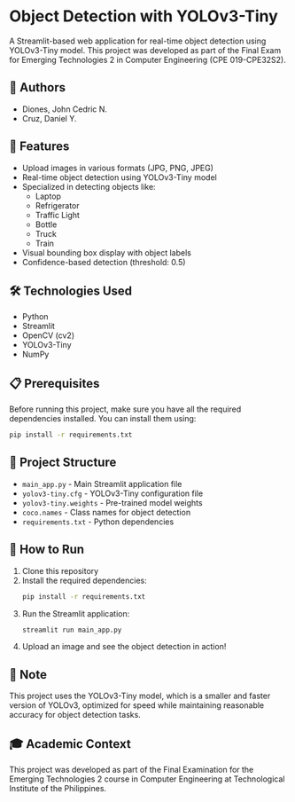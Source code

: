 # Object Detection with YOLOv3-Tiny

A Streamlit-based web application for real-time object detection using YOLOv3-Tiny model. This project was developed as part of the Final Exam for Emerging Technologies 2 in Computer Engineering (CPE 019-CPE32S2).

## 👥 Authors

- Diones, John Cedric N.
- Cruz, Daniel Y.

## 🚀 Features

- Upload images in various formats (JPG, PNG, JPEG)
- Real-time object detection using YOLOv3-Tiny model
- Specialized in detecting objects like:
  - Laptop
  - Refrigerator
  - Traffic Light
  - Bottle
  - Truck
  - Train
- Visual bounding box display with object labels
- Confidence-based detection (threshold: 0.5)

## 🛠️ Technologies Used

- Python
- Streamlit
- OpenCV (cv2)
- YOLOv3-Tiny
- NumPy

## 📋 Prerequisites

Before running this project, make sure you have all the required dependencies installed. You can install them using:

```bash
pip install -r requirements.txt
```

## 🔧 Project Structure

- `main_app.py` - Main Streamlit application file
- `yolov3-tiny.cfg` - YOLOv3-Tiny configuration file
- `yolov3-tiny.weights` - Pre-trained model weights
- `coco.names` - Class names for object detection
- `requirements.txt` - Python dependencies

## 🚀 How to Run

1. Clone this repository
2. Install the required dependencies:
   ```bash
   pip install -r requirements.txt
   ```
3. Run the Streamlit application:
   ```bash
   streamlit run main_app.py
   ```
4. Upload an image and see the object detection in action!

## 📝 Note

This project uses the YOLOv3-Tiny model, which is a smaller and faster version of YOLOv3, optimized for speed while maintaining reasonable accuracy for object detection tasks.

## 🎓 Academic Context

This project was developed as part of the Final Examination for the Emerging Technologies 2 course in Computer Engineering at Technological Institute of the Philippines.
